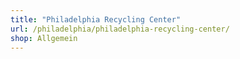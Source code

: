 ```yaml
---
title: "Philadelphia Recycling Center"
url: /philadelphia/philadelphia-recycling-center/
shop: Allgemein
---
```

